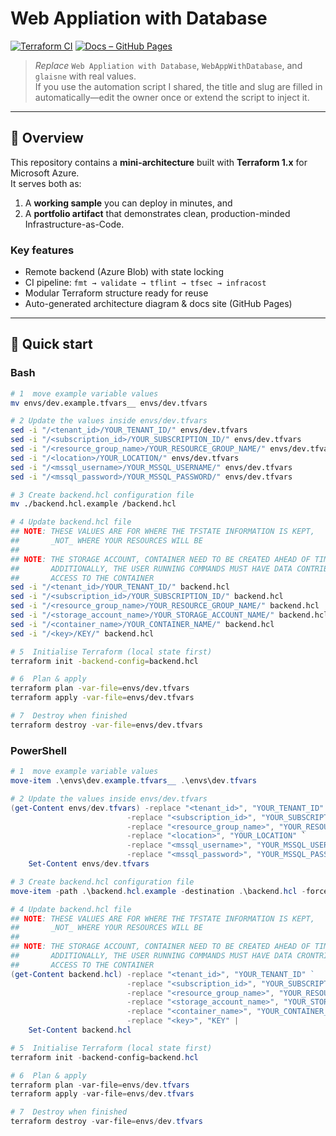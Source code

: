 # Web Appliation with Database

[![Terraform CI](https://github.com/glaisne/WebAppWithDatabase/actions/workflows/ci.yml/badge.svg)](https://github.com/glaisne/WebAppWithDatabase/actions/workflows/ci.yml)
[![Docs – GitHub Pages](https://img.shields.io/badge/docs-gh--pages-blue)](https://glaisne.github.io/WebAppWithDatabase)

> *Replace* `Web Appliation with Database`, `WebAppWithDatabase`, and `glaisne` with real values.  
> If you use the automation script I shared, the title and slug are filled in automatically—edit the owner once or extend the script to inject it.

---

## 🌟 Overview

This repository contains a **mini-architecture** built with **Terraform 1.x** for Microsoft Azure.  
It serves both as:

1. A **working sample** you can deploy in minutes, and  
2. A **portfolio artifact** that demonstrates clean, production-minded Infrastructure-as-Code.

### Key features

- Remote backend (Azure Blob) with state locking  
- CI pipeline: `fmt → validate → tflint → tfsec → infracost`  
- Modular Terraform structure ready for reuse  
- Auto-generated architecture diagram & docs site (GitHub Pages)

---

## 🚀 Quick start

### Bash

```bash
# 1  move example variable values
mv envs/dev.example.tfvars__ envs/dev.tfvars

# 2 Update the values inside envs/dev.tfvars
sed -i "/<tenant_id>/YOUR_TENANT_ID/" envs/dev.tfvars
sed -i "/<subscription_id>/YOUR_SUBSCRIPTION_ID/" envs/dev.tfvars
sed -i "/<resource_group_name>/YOUR_RESOURCE_GROUP_NAME/" envs/dev.tfvars
sed -i "/<location>/YOUR_LOCATION/" envs/dev.tfvars
sed -i "/<mssql_username>/YOUR_MSSQL_USERNAME/" envs/dev.tfvars
sed -i "/<mssql_password>/YOUR_MSSQL_PASSWORD/" envs/dev.tfvars

# 3 Create backend.hcl configuration file
mv ./backend.hcl.example /backend.hcl

# 4 Update backend.hcl file
## NOTE: THESE VALUES ARE FOR WHERE THE TFSTATE INFORMATION IS KEPT,
##       _NOT_ WHERE YOUR RESOURCES WILL BE
##
## NOTE: THE STORAGE ACCOUNT, CONTAINER NEED TO BE CREATED AHEAD OF TIME.
##       ADDITIONALLY, THE USER RUNNING COMMANDS MUST HAVE DATA CONTRIBUTOR
##       ACCESS TO THE CONTAINER
sed -i "/<tenant_id>/YOUR_TENANT_ID/" backend.hcl                           # Tenant where the tfstate info will be
sed -i "/<subscription_id>/YOUR_SUBSCRIPTION_ID/" backend.hcl               # Subscription where the tfstate info will be
sed -i "/<resource_group_name>/YOUR_RESOURCE_GROUP_NAME/" backend.hcl       # Resource Group where the tfstate will be
sed -i "/<storage_account_name>/YOUR_STORAGE_ACCOUNT_NAME/" backend.hcl     # Storage Account where the tfstate will be
sed -i "/<container_name>/YOUR_CONTAINER_NAME/" backend.hcl                 # Storage Container where the tfstate will be
sed -i "/<key>/KEY/" backend.hcl                                            # Path in the container where the tfstate will be

# 5  Initialise Terraform (local state first)
terraform init -backend-config=backend.hcl

# 6  Plan & apply
terraform plan -var-file=envs/dev.tfvars
terraform apply -var-file=envs/dev.tfvars

# 7  Destroy when finished
terraform destroy -var-file=envs/dev.tfvars
```

### PowerShell

```powershell
# 1  move example variable values
move-item .\envs\dev.example.tfvars__ .\envs\dev.tfvars

# 2 Update the values inside envs/dev.tfvars
(get-Content envs/dev.tfvars) -replace "<tenant_id>", "YOUR_TENANT_ID" `
                          -replace "<subscription_id>", "YOUR_SUBSCRIPTION_ID" `
                          -replace "<resource_group_name>", "YOUR_RESOURCE_GROUP_NAME" `
                          -replace "<location>", "YOUR_LOCATION" `
                          -replace "<mssql_username>", "YOUR_MSSQL_USERNAME" `
                          -replace "<mssql_password>", "YOUR_MSSQL_PASSWORD" | `
    Set-Content envs/dev.tfvars

# 3 Create backend.hcl configuration file
move-item -path .\backend.hcl.example -destination .\backend.hcl -force

# 4 Update backend.hcl file
## NOTE: THESE VALUES ARE FOR WHERE THE TFSTATE INFORMATION IS KEPT,
##       _NOT_ WHERE YOUR RESOURCES WILL BE
##
## NOTE: THE STORAGE ACCOUNT, CONTAINER NEED TO BE CREATED AHEAD OF TIME.
##       ADDITIONALLY, THE USER RUNNING COMMANDS MUST HAVE DATA CRONTRIBUTOR
##       ACCESS TO THE CONTAINER
(get-Content backend.hcl) -replace "<tenant_id>", "YOUR_TENANT_ID" `                            # Tenant where the tfstate info will be
                          -replace "<subscription_id>", "YOUR_SUBSCRIPTION_ID" `                # Subscription where the tfstate info will be
                          -replace "<resource_group_name>", "YOUR_RESOURCE_GROUP_NAME" `        # Resource Group where the tfstate will be
                          -replace "<storage_account_name>", "YOUR_STORAGE_ACCOUNT_NAME" `      # Storage Account where the tfstate will be
                          -replace "<container_name>", "YOUR_CONTAINER_NAME" `                  # Storage Container where the tfstate will be
                          -replace "<key>", "KEY" |                                             # Path in the container where the tfstate will be
    Set-Content backend.hcl

# 5  Initialise Terraform (local state first)
terraform init -backend-config=backend.hcl

# 6  Plan & apply
terraform plan -var-file=envs/dev.tfvars
terraform apply -var-file=envs/dev.tfvars

# 7  Destroy when finished
terraform destroy -var-file=envs/dev.tfvars
```
